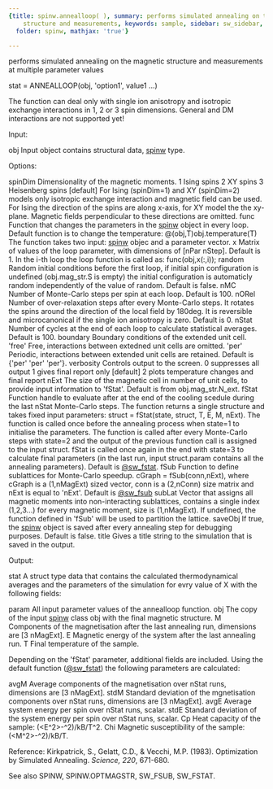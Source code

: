 ```yaml
---
{title: spinw.annealloop( ), summary: performs simulated annealing on the magnetic
    structure and measurements, keywords: sample, sidebar: sw_sidebar, permalink: spinw_annealloop.html,
  folder: spinw, mathjax: 'true'}

---
```

performs simulated annealing on the magnetic structure and measurements
at multiple parameter values
 
stat = ANNEALLOOP(obj, 'option1', value1 ...)
 
The function can deal only with single ion anisotropy and isotropic
exchange interactions in 1, 2 or 3 spin dimensions. General and DM
interactions are not supported yet!
 
Input:
 
obj             Input object contains structural data, [spinw](spinw.html) type.
 
Options:
 
spinDim   Dimensionality of the magnetic moments.
              1   Ising spins
              2   XY spins
              3   Heisenberg spins [default]
          For Ising (spinDim=1) and XY (spinDim=2) models only isotropic
          exchange interaction and magnetic field can be used. For Ising
          the direction of the spins are along x-axis, for XY model the
          the xy-plane. Magnetic fields perpendicular to these directions
          are omitted.
func      Function that changes the parameters in the [spinw](spinw.html) object in every
          loop. Default function is to change the temperature:
              @(obj,T)obj.temperature(T)
          The function takes two input: [spinw](spinw.html) objec and a parameter vector.
x         Matrix of values of the loop parameter, with dimensions of
          [nPar nStep]. Default is 1. In the i-th loop the loop function
          is called as:
              func(obj,x(:,i));
random    Random initial conditions before the first loop, if initial
          spin configuration is undefined (obj.mag_str.S is empty) the
          initial configuration is automaticly random independently of
          the value of random. Default is false.
nMC       Number of Monte-Carlo steps per spin at each loop. Default is
          100.
nORel     Number of over-relaxation steps after every Monte-Carlo
          steps. It rotates the spins around the direction of the local
          field by 180deg. It is reversible and microcanonical if the
          single ion anisotropy is zero. Default is 0.
nStat     Number of cycles at the end of each loop to calculate
          statistical averages. Default is 100.
boundary  Boundary conditions of the extended unit cell.
              'free'  Free, interactions between extedned unit cells are
                      omitted.
              'per'   Periodic, interactions between extended unit cells
                      are retained.
          Default is {'per' 'per' 'per'}.
verbosity Controls output to the screen.
              0   suppresses all output
              1   gives final report only [default]
              2   plots temperature changes and final report
nExt      The size of the magnetic cell in number of unit cells, to
          provide input information to 'fStat'. Default is from
          obj.mag_str.N_ext.
fStat     Function handle to evaluate after at the end of the
          cooling scedule during the last nStat Monte-Carlo steps. The
          function returns a single structure and takes fixed input
          parameters:
              struct = fStat(state, struct, T, E, M, nExt).
          The function is called once before the annealing process when
          state=1 to initialise the parameters. The function is called
          after every Monte-Carlo steps with state=2 and the output of
          the previous function call is assigned to the input struct.
          fStat is called once again in the end with state=3 to calculate
          final parameters (in the last run, input struct.param contains
          all the annealing parameters).
          Default is <a href="matlab: doc [sw_fstat](sw_fstat.html)">@sw_fstat</a>.
fSub      Function to define sublattices for Monte-Carlo speedup.
          cGraph = fSub(conn,nExt), where cGraph is a (1,nMagExt) sized
          vector, conn is a (2,nConn) size matrix and nExt is equal to
          'nExt'. Default is <a href="matlab: doc [sw_fsub](sw_fsub.html)">@sw_fsub</a>
subLat    Vector that assigns all magnetic moments into non-interacting
          sublattices, contains a single index (1,2,3...) for every
          magnetic moment, size is (1,nMagExt). If undefined, the
          function defined in 'fSub' will be used to partition the
          lattice.
saveObj   If true, the [spinw](spinw.html) object is saved after every annealing step for
          debugging purposes. Default is false.
title     Gives a title string to the simulation that is saved in the
          output.
 
Output:
 
stat      A struct type data that contains the calculated thermodynamical
          averages and the parameters of the simulation for evry value of
          X with the following fields:
 
param     All input parameter values of the annealloop function.
obj       The copy of the input [spinw](spinw.html) class obj with the final magnetic
          structure.
M         Components of the magnetisation after the last annealing
          run, dimensions are [3 nMagExt].
E         Magnetic energy of the system after the last annealing run.
T         Final temperature of the sample.
 
Depending on the 'fStat' parameter, additional fields are included. Using
the default function ([@sw_fstat](sw_fstat.html)) the following parameters are calculated:
 
avgM      Average components of the magnetisation over nStat runs,
          dimensions are [3 nMagExt].
stdM      Standard deviation of the mgnetisation components over
          nStat runs, dimensions are [3 nMagExt].
avgE      Average system energy per spin over nStat runs, scalar.
stdE      Standard deviation of the system energy per spin over
          nStat runs, scalar.
Cp        Heat capacity of the sample: (<E^2>-<E>^2)/kB/T^2.
Chi       Magnetic susceptibility of the sample: (<M^2>-<M>^2)/kB/T.
 
 
 Reference:
   Kirkpatrick, S., Gelatt, C.D., & Vecchi, M.P. (1983). Optimization by
   Simulated Annealing. _Science, 220_, 671-680.
 
See also SPINW, SPINW.OPTMAGSTR, SW_FSUB, SW_FSTAT.
 

